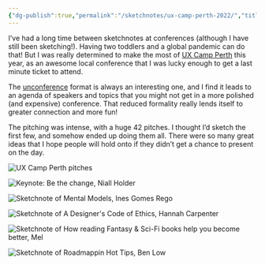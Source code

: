 ```yaml
---
{"dg-publish":true,"permalink":"/sketchnotes/ux-camp-perth-2022/","title":"UX Camp Perth 2022","tags":["sketching","sketchnotes"],"created":"2023-01-24T20:11:42.376+08:00","updated":"2023-11-01T15:18:07.950+08:00"}
---
```


I’ve had a long time between sketchnotes at conferences (although I have still been sketching!). Having two toddlers and a global pandemic can do that! But I was really determined to make the most of [UX Camp Perth](https://www.uxcamp.co/) this year, as an awesome local conference that I was lucky enough to get a last minute ticket to attend.

The [unconference](https://en.wikipedia.org/wiki/Unconference) format is always an interesting one, and I find it leads to an agenda of speakers and topics that you might not get in a more polished (and expensive) conference. That reduced formality really lends itself to greater connection and more fun!

The pitching was intense, with a huge 42 pitches. I thought I’d sketch the first few, and somehow ended up doing them all. There were so many great ideas that I hope people will hold onto if they didn’t get a chance to present on the day.

![UX Camp Perth pitches](/img/user/assets/sketching/uxcamp22-2.jpeg)

![Keynote: Be the change, Niall Holder](/img/user/assets/sketching/uxcamp22-3.jpeg)

![Sketchnote of Mental Models, Ines Gomes Rego](/img/user/assets/sketching/uxcamp22-4.jpeg)

![Sketchnote of A Designer's Code of Ethics, Hannah Carpenter](/img/user/assets/sketching/uxcamp22-5.jpeg)

![Sketchnote of How reading Fantasy & Sci-Fi books help you become better, Mel](/img/user/assets/sketching/uxcamp22-6.jpeg)

![Sketchnote of Roadmappin Hot Tips, Ben Low](/img/user/assets/sketching/uxcamp22-7.jpeg)